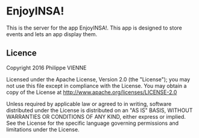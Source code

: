 # EnjoyINSA!

This is the server for the app EnjoyINSA!. This app is designed to store events and lets an app display them.

## Licence

Copyright 2016 Philippe VIENNE

Licensed under the Apache License, Version 2.0 (the "License");
you may not use this file except in compliance with the License.
You may obtain a copy of the License at http://www.apache.org/licenses/LICENSE-2.0

Unless required by applicable law or agreed to in writing, software
distributed under the License is distributed on an "AS IS" BASIS,
WITHOUT WARRANTIES OR CONDITIONS OF ANY KIND, either express or implied.
See the License for the specific language governing permissions and
limitations under the License.